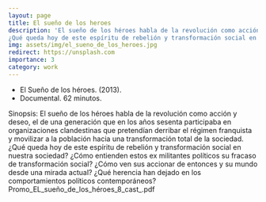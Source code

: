 ```yaml
---
layout: page
title: El sueño de los heroes
description: 'El sueño de los héroes habla de la revolución como acción y deseo, el de una generación que en los años sesenta participaba en organizaciones clandestinas que pretendían derribar el régimen franquista y movilizar a la población hacia una transformación total de la sociedad.
¿Qué queda hoy de este espíritu de rebelión y transformación social en nuestra sociedad? ¿Cómo entienden estos ex militantes políticos su fracaso de transformación social? ¿Cómo ven sus accionar de entonces y su mundo desde una mirada actual? ¿Qué herencia han dejado en los comportamientos políticos contemporáneos?'
img: assets/img/el_sueno_de_los_heroes.jpg
redirect: https://unsplash.com
importance: 3
category: work
---
```


- El Sueño de los héroes. (2013).
- Documental. 62 minutos.

Sinopsis:
El sueño de los héroes habla de la revolución como acción y deseo, el de una generación que en los años sesenta participaba en organizaciones clandestinas que pretendían derribar el régimen franquista y movilizar a la población hacia una transformación total de la sociedad.
¿Qué queda hoy de este espíritu de rebelión y transformación social en nuestra sociedad?
¿Cómo entienden estos ex militantes políticos su fracaso de transformación social?
¿Cómo ven sus accionar de entonces y su mundo desde una mirada actual?
¿Qué herencia han dejado en los comportamientos políticos contemporáneos?
Promo_EL_sueño_de_los_héroes_8_cast_.pdf